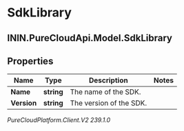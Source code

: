 # SdkLibrary

## ININ.PureCloudApi.Model.SdkLibrary

## Properties

|Name | Type | Description | Notes|
|------------ | ------------- | ------------- | -------------|
| **Name** | **string** | The name of the SDK. | |
| **Version** | **string** | The version of the SDK. | |



_PureCloudPlatform.Client.V2 239.1.0_
